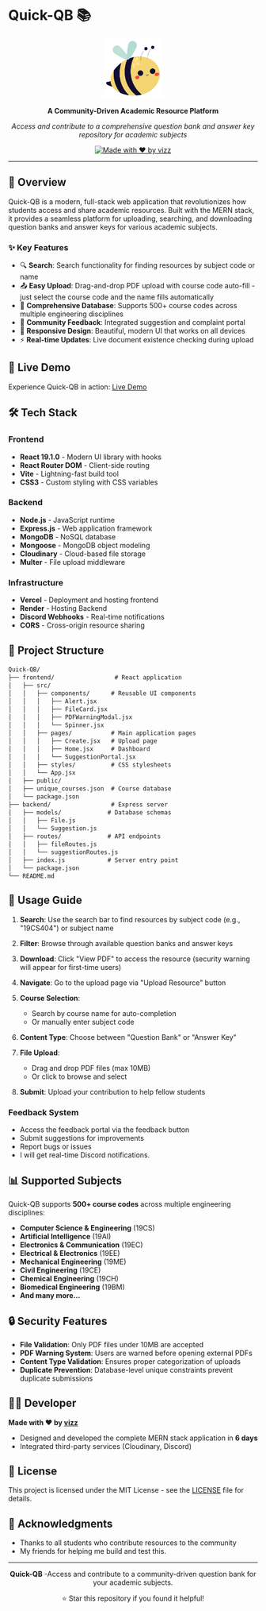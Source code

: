 # Quick-QB 📚

<div align="center">
  <img src="frontend/public/bee.svg" alt="Quick-QB Logo" width="120" height="120">
  
  **A Community-Driven Academic Resource Platform**
  
  *Access and contribute to a comprehensive question bank and answer key repository for academic subjects*
  
  [![Made with ❤️ by vizz](https://img.shields.io/badge/Made%20with%20❤️%20by-vizz-white)](https://github.com/visalan-h)
</div>

---

## 🌟 Overview

Quick-QB is a modern, full-stack web application that revolutionizes how students access and share academic resources. Built with the MERN stack, it provides a seamless platform for uploading, searching, and downloading question banks and answer keys for various academic subjects.

### ✨ Key Features

- 🔍 **Search**: Search functionality for finding resources by subject code or name
- 📤 **Easy Upload**: Drag-and-drop PDF upload with course code auto-fill - just select the course code and the name fills automatically
- 🏫 **Comprehensive Database**: Supports 500+ course codes across multiple engineering disciplines
- 💬 **Community Feedback**: Integrated suggestion and complaint portal
- 📱 **Responsive Design**: Beautiful, modern UI that works on all devices
- ⚡ **Real-time Updates**: Live document existence checking during upload

## 🚀 Live Demo

Experience Quick-QB in action: [Live Demo](https://quick-qb.vercel.app)

## 🛠️ Tech Stack

### Frontend
- **React 19.1.0** - Modern UI library with hooks
- **React Router DOM** - Client-side routing
- **Vite** - Lightning-fast build tool
- **CSS3** - Custom styling with CSS variables

### Backend
- **Node.js** - JavaScript runtime
- **Express.js** - Web application framework
- **MongoDB** - NoSQL database
- **Mongoose** - MongoDB object modeling
- **Cloudinary** - Cloud-based file storage
- **Multer** - File upload middleware

### Infrastructure
- **Vercel** - Deployment and hosting frontend
- **Render** - Hosting Backend
- **Discord Webhooks** - Real-time notifications
- **CORS** - Cross-origin resource sharing

## 📁 Project Structure

```
Quick-QB/
├── frontend/                 # React application
│   ├── src/
│   │   ├── components/      # Reusable UI components
│   │   │   ├── Alert.jsx
│   │   │   ├── FileCard.jsx
│   │   │   ├── PDFWarningModal.jsx
│   │   │   └── Spinner.jsx
│   │   ├── pages/           # Main application pages
│   │   │   ├── Create.jsx   # Upload page
│   │   │   ├── Home.jsx     # Dashboard
│   │   │   └── SuggestionPortal.jsx
│   │   ├── styles/          # CSS stylesheets
│   │   └── App.jsx
│   ├── public/
│   ├── unique_courses.json  # Course database
│   └── package.json
├── backend/                 # Express server
│   ├── models/             # Database schemas
│   │   ├── File.js
│   │   └── Suggestion.js
│   ├── routes/             # API endpoints
│   │   ├── fileRoutes.js
│   │   └── suggestionRoutes.js
│   ├── index.js            # Server entry point
│   └── package.json
└── README.md
```

## 🎯 Usage Guide

1. **Search**: Use the search bar to find resources by subject code (e.g., "19CS404") or subject name
2. **Filter**: Browse through available question banks and answer keys
3. **Download**: Click "View PDF" to access the resource (security warning will appear for first-time users)

4. **Navigate**: Go to the upload page via "Upload Resource" button
5. **Course Selection**: 
   - Search by course name for auto-completion
   - Or manually enter subject code
6. **Content Type**: Choose between "Question Bank" or "Answer Key"
7. **File Upload**: 
   - Drag and drop PDF files (max 10MB)
   - Or click to browse and select
8. **Submit**: Upload your contribution to help fellow students

### Feedback System

- Access the feedback portal via the feedback button
- Submit suggestions for improvements
- Report bugs or issues
- I will get real-time Discord notifications.

## 📊 Supported Subjects

Quick-QB supports **500+ course codes** across multiple engineering disciplines:

- **Computer Science & Engineering** (19CS)
- **Artificial Intelligence** (19AI)
- **Electronics & Communication** (19EC)
- **Electrical & Electronics** (19EE)
- **Mechanical Engineering** (19ME)
- **Civil Engineering** (19CE)
- **Chemical Engineering** (19CH)
- **Biomedical Engineering** (19BM)
- **And many more...**

## 🔒 Security Features

- **File Validation**: Only PDF files under 10MB are accepted
- **PDF Warning System**: Users are warned before opening external PDFs
- **Content Type Validation**: Ensures proper categorization of uploads
- **Duplicate Prevention**: Database-level unique constraints prevent duplicate submissions

## 👨‍💻 Developer

**Made with ❤️ by [vizz](https://github.com/visalan-h)**

- Designed and developed the complete MERN stack application in **6 days**
- Integrated third-party services (Cloudinary, Discord)

## 📄 License

This project is licensed under the MIT License - see the [LICENSE](LICENSE) file for details.

## 🙏 Acknowledgments

- Thanks to all students who contribute resources to the community
- My friends for helping me build and test this.
---

<div align="center">
  <p><strong>Quick-QB</strong> -Access and contribute to a community-driven question bank for your academic subjects.</p>
  <p>⭐ Star this repository if you found it helpful!</p>
</div>